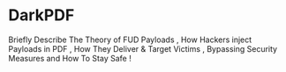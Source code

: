 # DarkPDF
Briefly Describe The Theory of FUD Payloads , How Hackers inject Payloads in PDF , How They Deliver &amp; Target Victims , Bypassing Security Measures and How To Stay Safe !

